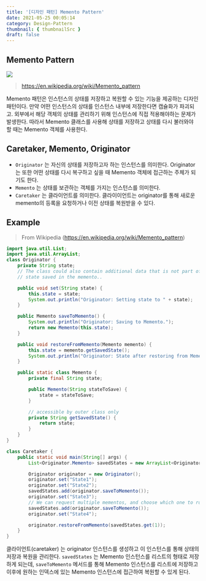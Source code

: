 ```yaml
---
title: '[디자인 패턴] Memento Pattern'
date: 2021-05-25 00:05:14
category: Design-Pattern
thumbnail: { thumbnailSrc }
draft: false
---
```


## Memento Pattern

![](https://upload.wikimedia.org/wikipedia/commons/3/38/W3sDesign_Memento_Design_Pattern_UML.jpg)

> https://en.wikipedia.org/wiki/Memento_pattern

Memento 패턴은 인스턴스의 상태를 저장하고 복원할 수 있는 기능을 제공하는 디자인 패턴이다. 만약 어떤 인스턴스의 상태를 인스턴스 내부에 저장한다면 캡슐화가 파괴되고. 외부에서 해당 객체의 상태를 관리하기 위해 인스턴스에 직접 적용해야하는 문제가 발생한다. 따라서 Memento 클래스를 사용해 상태를 저장하고 상태를 다시 불러와야 할 때는 Memento 객체를 사용한다.

## Caretaker, Memento, Originator

- `Originator` 는 자신의 상태를 저장하고자 하는 인스턴스를 의미한다. Originator는 또한 어떤 상태를 다시 복구하고 싶을 때 Memento 객체에 접근하는 주체가 되기도 한다.
- `Memento` 는 상태를 보관하는 객체를 가지는 인스턴스를 의미한다.
- `Caretaker` 는 클라이언트를 의미한다. 클라이이언트는 originator를 통해 새로운 memento의 등록을 요청하거나 이전 상태를 복원받을 수 있다.

## Example

> From Wikipedia (https://en.wikipedia.org/wiki/Memento_pattern)

```java
import java.util.List;
import java.util.ArrayList;
class Originator {
    private String state;
    // The class could also contain additional data that is not part of the
    // state saved in the memento..

    public void set(String state) {
        this.state = state;
        System.out.println("Originator: Setting state to " + state);
    }

    public Memento saveToMemento() {
        System.out.println("Originator: Saving to Memento.");
        return new Memento(this.state);
    }

    public void restoreFromMemento(Memento memento) {
        this.state = memento.getSavedState();
        System.out.println("Originator: State after restoring from Memento: " + state);
    }

    public static class Memento {
        private final String state;

        public Memento(String stateToSave) {
            state = stateToSave;
        }

        // accessible by outer class only
        private String getSavedState() {
            return state;
        }
    }
}

class Caretaker {
    public static void main(String[] args) {
        List<Originator.Memento> savedStates = new ArrayList<Originator.Memento>();

        Originator originator = new Originator();
        originator.set("State1");
        originator.set("State2");
        savedStates.add(originator.saveToMemento());
        originator.set("State3");
        // We can request multiple mementos, and choose which one to roll back to.
        savedStates.add(originator.saveToMemento());
        originator.set("State4");

        originator.restoreFromMemento(savedStates.get(1));
    }
}
```

클라이언트(caretaker) 는 originator 인스턴스를 생성하고 이 인스턴스를 통해 상태의 저장과 복원을 관리한다.
`savedStates` 는 Memento 인스턴스를 리스트의 형태로 저장하게 되는데, `saveToMemento` 메서드를 통해 Memento 인스턴스를 리스트에 저장하고 이후에 원하는 인덱스에 있는 Memento 인스턴스에 접근하여 복원할 수 있게 된다.
